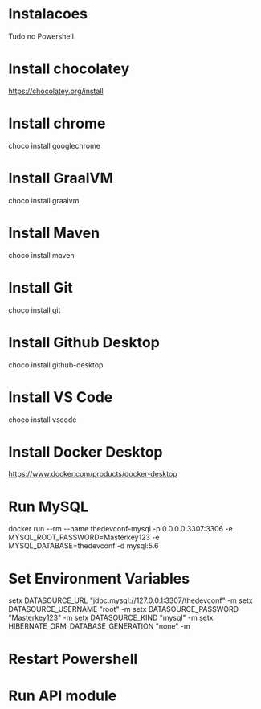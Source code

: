 # Instalacoes

Tudo no Powershell

# Install chocolatey

https://chocolatey.org/install

# Install chrome

choco install googlechrome

# Install GraalVM

choco install graalvm

# Install Maven

choco install maven

# Install Git

choco install git

# Install Github Desktop

choco install github-desktop

# Install VS Code

choco install vscode

# Install Docker Desktop

https://www.docker.com/products/docker-desktop

# Run MySQL 

docker run --rm  --name thedevconf-mysql -p 0.0.0.0:3307:3306 -e MYSQL_ROOT_PASSWORD=Masterkey123 -e MYSQL_DATABASE=thedevconf -d mysql:5.6

# Set Environment Variables

setx DATASOURCE_URL "jdbc:mysql://127.0.0.1:3307/thedevconf" -m
setx DATASOURCE_USERNAME "root" -m
setx DATASOURCE_PASSWORD "Masterkey123" -m
setx DATASOURCE_KIND "mysql" -m
setx HIBERNATE_ORM_DATABASE_GENERATION "none" -m

# Restart Powershell

# Run API module












